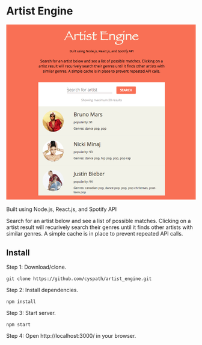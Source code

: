 # Artist Engine

![Screenshot](screenshot.png)

Built using Node.js, React.js, and Spotify API

Search for an artist below and see a list of possible matches. Clicking on a artist result will recurively search their genres until it finds other artists with similar genres. A simple cache is in place to prevent repeated API calls.

## Install

Step 1: Download/clone.
```
git clone https://github.com/cyspath/artist_engine.git
```
Step 2: Install dependencies.
```
npm install
```
Step 3: Start server.
```
npm start
```
Step 4: Open http://localhost:3000/ in your browser.
